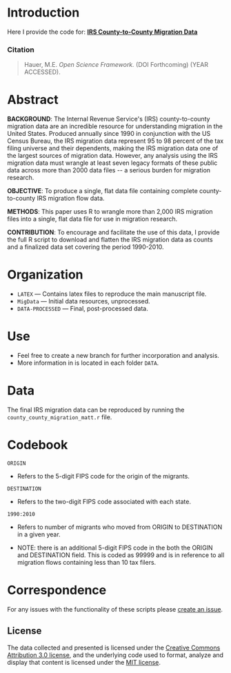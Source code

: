 # Introduction
Here I provide the code for:  [**IRS County-to-County Migration Data**](https://github.com/mathewhauer/IRS-migration-data/blob/master/manuscript_file.pdf)

### Citation


> Hauer, M.E. *Open Science Framework.* (DOI Forthcoming) (YEAR ACCESSED).



# Abstract

**BACKGROUND**: The Internal Revenue Service's (IRS) county-to-county migration data are an incredible resource for understanding migration in the United States. Produced annually since 1990 in conjunction with the US Census Bureau, the IRS migration data represent 95 to 98 percent of the tax filing universe and their dependents, making the IRS migration data one of the largest sources of migration data. However, any analysis using the IRS migration data must wrangle at least seven legacy formats of these public data across more than 2000 data files -- a serious burden for migration research. 

**OBJECTIVE**: To produce a single, flat data file containing complete county-to-county IRS migration flow data. 

**METHODS**: This paper uses R to wrangle more than 2,000 IRS migration files into a single, flat data file for use in migration research. 

**CONTRIBUTION**: To encourage and facilitate the use of this data, I provide the full R script to download and flatten the IRS migration data as counts and a finalized data set covering the period 1990-2010.


# Organization
- `LATEX`  — Contains latex files to reproduce the main manuscript file.
- `MigData`  — Initial data resources, unprocessed.
- `DATA-PROCESSED` — Final, post-processed data.

# Use
- Feel free to create a new branch for further incorporation and analysis. 
- More information in is located in each folder `DATA`.

# Data

The final IRS migration data can be reproduced by running the `county_county_migration_matt.r` file.



# Codebook

`ORIGIN`
- Refers to the 5-digit FIPS code for the origin of the migrants.

`DESTINATION`
- Refers to the two-digit FIPS code associated with each state.

`1990:2010`
- Refers to number of migrants who moved from ORIGIN to DESTINATION in a given year.

- NOTE: there is an additional 5-digit FIPS code in the both the ORIGIN and DESTINATION field. This is coded as 99999 and is in reference to all migration flows containing less than 10 tax filers.

# Correspondence
For any issues with the functionality of these scripts please [create an issue](https://github.com/mathewhauer/IRS-migration-data/issues).

## License
The data collected and presented is licensed under the [Creative Commons Attribution 3.0 license](http://creativecommons.org/licenses/by/3.0/us/deed.en_US), and the underlying code used to format, analyze and display that content is licensed under the [MIT license](http://opensource.org/licenses/mit-license.php).